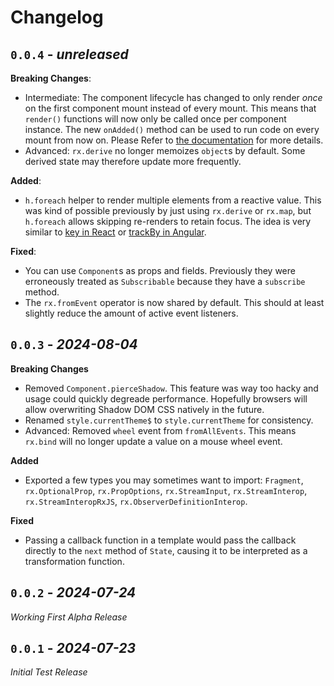 Changelog
======================================================================

`0.0.4` - _unreleased_
----------------------------------------------------------------------

**Breaking Changes**:

- Intermediate: The component lifecycle has changed to only render *once* on the first
  component mount instead of every mount. This means that `render()` functions will now
  only be called once per component instance. The new `onAdded()` method can be used to
  run code on every mount from now on. Please Refer to [the
  documentation](https://dominiksta.github.io/mvui/docs/components/props-and-attributes/)
  for more details.
- Advanced: `rx.derive` no longer memoizes `object`s by default. Some derived state may
  therefore update more frequently.

**Added**:

- `h.foreach` helper to render multiple elements from a reactive value. This was kind of
  possible previously by just using `rx.derive` or `rx.map`, but `h.foreach` allows
  skipping re-renders to retain focus. The idea is very similar to [key in
  React](https://react.dev/learn/rendering-lists) or [trackBy in
  Angular](https://stackoverflow.com/questions/42108217/how-to-use-trackby-with-ngfor).

**Fixed**:

- You can use `Component`s as props and fields. Previously they were erroneously treated
  as `Subscribable` because they have a `subscribe` method.
- The `rx.fromEvent` operator is now shared by default. This should at least slightly
  reduce the amount of active event listeners.

`0.0.3` - _2024-08-04_
----------------------------------------------------------------------

**Breaking Changes**

- Removed `Component.pierceShadow`. This feature was way too hacky and usage could quickly
  degreade performance. Hopefully browsers will allow overwriting Shadow DOM CSS natively
  in the future.
- Renamed `style.currentTheme$` to `style.currentTheme` for consistency.
- Advanced: Removed `wheel` event from `fromAllEvents`. This means `rx.bind` will no
  longer update a value on a mouse wheel event.

**Added**

- Exported a few types you may sometimes want to import: `Fragment`, `rx.OptionalProp`,
  `rx.PropOptions`, `rx.StreamInput`, `rx.StreamInterop`, `rx.StreamInteropRxJS`,
  `rx.ObserverDefinitionInterop`.

**Fixed**

- Passing a callback function in a template would pass the callback directly to the `next`
  method of `State`, causing it to be interpreted as a transformation function.

`0.0.2` - _2024-07-24_
----------------------------------------------------------------------
*Working First Alpha Release*

`0.0.1` - _2024-07-23_
----------------------------------------------------------------------
*Initial Test Release*

